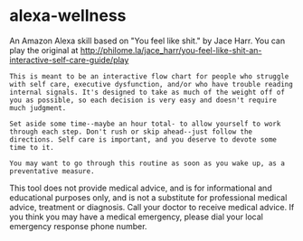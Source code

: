 # alexa-wellness

An Amazon Alexa skill based on "You feel like shit." by Jace Harr. You can play the original at http://philome.la/jace_harr/you-feel-like-shit-an-interactive-self-care-guide/play

```
This is meant to be an interactive flow chart for people who struggle with self care, executive dysfunction, and/or who have trouble reading internal signals. It's designed to take as much of the weight off of you as possible, so each decision is very easy and doesn't require much judgment.

Set aside some time--maybe an hour total- to allow yourself to work through each step. Don't rush or skip ahead--just follow the directions. Self care is important, and you deserve to devote some time to it.

You may want to go through this routine as soon as you wake up, as a preventative measure.
```

This tool does not provide medical advice, and is for informational and educational purposes only, and is not a substitute for professional medical advice, treatment or diagnosis. Call your doctor to receive medical advice. If you think you may have a medical emergency, please dial your local emergency response phone number.
